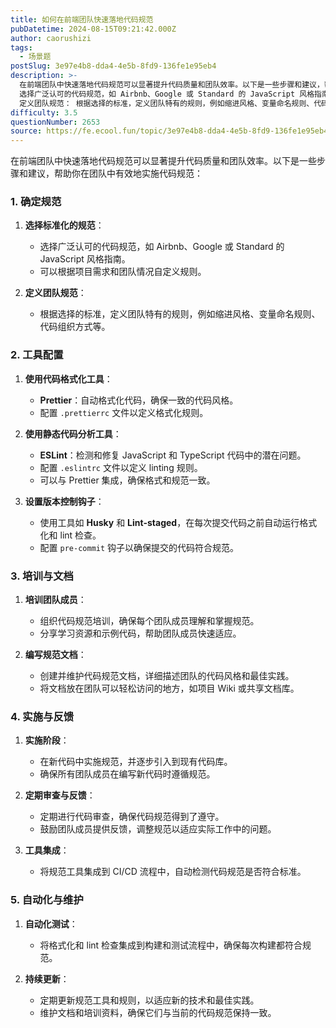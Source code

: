 ```yaml
---
title: 如何在前端团队快速落地代码规范
pubDatetime: 2024-08-15T09:21:42.000Z
author: caorushizi
tags:
  - 场景题
postSlug: 3e97e4b8-dda4-4e5b-8fd9-136fe1e95eb4
description: >-
  在前端团队中快速落地代码规范可以显著提升代码质量和团队效率。以下是一些步骤和建议，帮助你在团队中有效地实施代码规范： 1. 确定规范 选择标准化的规范：
  选择广泛认可的代码规范，如 Airbnb、Google 或 Standard 的 JavaScript 风格指南。 可以根据项目需求和团队情况自定义规则。
  定义团队规范： 根据选择的标准，定义团队特有的规则，例如缩进风格、变量命名规则、代码组织方
difficulty: 3.5
questionNumber: 2653
source: https://fe.ecool.fun/topic/3e97e4b8-dda4-4e5b-8fd9-136fe1e95eb4
---
```


在前端团队中快速落地代码规范可以显著提升代码质量和团队效率。以下是一些步骤和建议，帮助你在团队中有效地实施代码规范：

### **1. 确定规范**

1. **选择标准化的规范**：

   - 选择广泛认可的代码规范，如 Airbnb、Google 或 Standard 的 JavaScript 风格指南。
   - 可以根据项目需求和团队情况自定义规则。

2. **定义团队规范**：
   - 根据选择的标准，定义团队特有的规则，例如缩进风格、变量命名规则、代码组织方式等。

### **2. 工具配置**

1. **使用代码格式化工具**：

   - **Prettier**：自动格式化代码，确保一致的代码风格。
   - 配置 `.prettierrc` 文件以定义格式化规则。

2. **使用静态代码分析工具**：

   - **ESLint**：检测和修复 JavaScript 和 TypeScript 代码中的潜在问题。
   - 配置 `.eslintrc` 文件以定义 linting 规则。
   - 可以与 Prettier 集成，确保格式和规范一致。

3. **设置版本控制钩子**：
   - 使用工具如 **Husky** 和 **Lint-staged**，在每次提交代码之前自动运行格式化和 lint 检查。
   - 配置 `pre-commit` 钩子以确保提交的代码符合规范。

### **3. 培训与文档**

1. **培训团队成员**：

   - 组织代码规范培训，确保每个团队成员理解和掌握规范。
   - 分享学习资源和示例代码，帮助团队成员快速适应。

2. **编写规范文档**：
   - 创建并维护代码规范文档，详细描述团队的代码风格和最佳实践。
   - 将文档放在团队可以轻松访问的地方，如项目 Wiki 或共享文档库。

### **4. 实施与反馈**

1. **实施阶段**：

   - 在新代码中实施规范，并逐步引入到现有代码库。
   - 确保所有团队成员在编写新代码时遵循规范。

2. **定期审查与反馈**：

   - 定期进行代码审查，确保代码规范得到了遵守。
   - 鼓励团队成员提供反馈，调整规范以适应实际工作中的问题。

3. **工具集成**：
   - 将规范工具集成到 CI/CD 流程中，自动检测代码规范是否符合标准。

### **5. 自动化与维护**

1. **自动化测试**：

   - 将格式化和 lint 检查集成到构建和测试流程中，确保每次构建都符合规范。

2. **持续更新**：
   - 定期更新规范工具和规则，以适应新的技术和最佳实践。
   - 维护文档和培训资料，确保它们与当前的代码规范保持一致。
